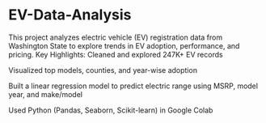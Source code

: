 # EV-Data-Analysis
This project analyzes electric vehicle (EV) registration data from Washington State to explore trends in EV adoption, performance, and pricing.
Key Highlights:
Cleaned and explored 247K+ EV records

Visualized top models, counties, and year-wise adoption

Built a linear regression model to predict electric range using MSRP, model year, and make/model

Used Python (Pandas, Seaborn, Scikit-learn) in Google Colab

